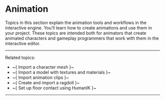 # Animation

Topics in this section explain the animation tools and workflows in the interactive engine. You’ll learn how to create animations and use them in your project. These topics are intended both for animators that create animated characters and gameplay programmers that work with them in the interactive editor.

---
Related topics:
-	~{ Import a character mesh }~
-	~{ Import a model with textures and materials }~
-	~{ Import animation clips }~
-	~{ Create and import a ragdoll }~
-	~{ Set up floor contact using HumanIK }~
---
